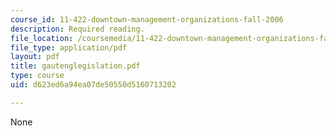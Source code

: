 ```yaml
---
course_id: 11-422-downtown-management-organizations-fall-2006
description: Required reading.
file_location: /coursemedia/11-422-downtown-management-organizations-fall-2006/d623ed6a94ea07de50550d5160713202_gautenglegislation.pdf
file_type: application/pdf
layout: pdf
title: gautenglegislation.pdf
type: course
uid: d623ed6a94ea07de50550d5160713202

---
```

None